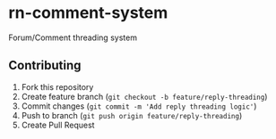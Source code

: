 # rn-comment-system
Forum/Comment threading system

## Contributing
1. Fork this repository
2. Create feature branch (`git checkout -b feature/reply-threading`)
3. Commit changes (`git commit -m 'Add reply threading logic'`)
4. Push to branch (`git push origin feature/reply-threading`)
5. Create Pull Request
